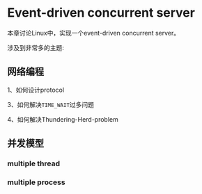 # Event-driven concurrent server

本章讨论Linux中，实现一个event-driven concurrent server。

涉及到非常多的主题:



## 网络编程

1、如何设计protocol

3、如何解决`TIME_WAIT`过多问题

4、如何解决Thundering-Herd-problem

## 并发模型

### multiple thread



### multiple process

